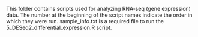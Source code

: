 This folder contains scripts used for analyzing RNA-seq (gene expression) data.
The number at the beginning of the script names indicate the order in which they were run.
sample_info.txt is a required file to run the 5_DESeq2_differential_expression.R script.
